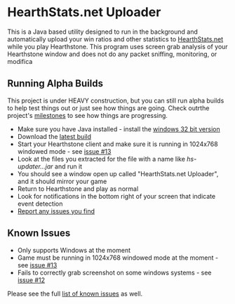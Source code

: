 HearthStats.net Uploader
==========================

This is a Java based utility designed to run in the background and automatically
upload your win ratios and other statistics to [HearthStats.net](http://HearthStats.net)
while you play Hearthstone. This program uses screen grab analysis of your Hearthstone window
and does not do any packet sniffing, monitoring, or modifica

Running Alpha Builds
--------------------

This project is under HEAVY construction, but you can still run alpha builds
to help test things out or just see how things are going. Check outrthe project's
[milestones](https://github.com/JeromeDane/HearthStats.net-Uploader/issues/milestones) 
to see how things are progressing.

* Make sure you have Java installed - install the [windows 32 bit version](http://java.com/en/download/manual.jsp)
* Download the [latest build](https://github.com/JeromeDane/HearthStats.net-Uploader/raw/master/hss-uploader.0.1.20130122.2.jar)
* Start your Hearthstone client and make sure it is running in 1024x768 windowed mode - see [issue #13](https://github.com/JeromeDane/HearthStats.net-Uploader/issues/13)
* Look at the files you extracted for the file with a name like *hs-updater...jar* and run it
* You should see a window open up called "HearthStats.net Uploader", and it should mirror your game
* Return to Hearthstone and play as normal
* Look for notifications in the bottom right of your screen that indicate event detection
* [Report any issues you find](https://github.com/JeromeDane/HearthStats.net-Uploader/issues)

Known Issues
-------------

* Only supports Windows at the moment
* Game must be running in 1024x768 windowed mode at the moment - see [issue #13](https://github.com/JeromeDane/HearthStats.net-Uploader/issues/13)
* Fails to correctly grab screenshot on some windows systems - see [issue #12](https://github.com/JeromeDane/HearthStats.net-Uploader/issues/12)
 
Please see the full [list of known issues](https://github.com/JeromeDane/HearthStats.net-Uploader/issues)
as well.